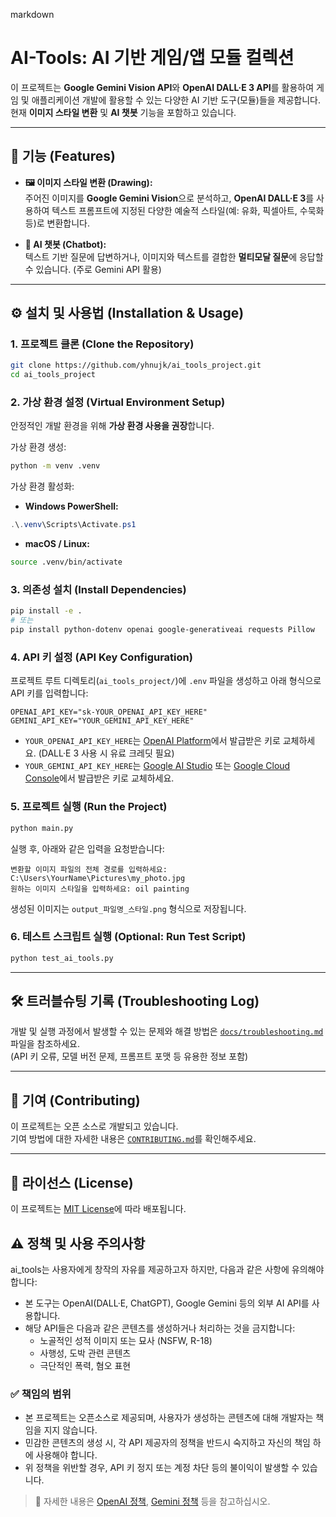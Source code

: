markdown
# AI-Tools: AI 기반 게임/앱 모듈 컬렉션

이 프로젝트는 **Google Gemini Vision API**와 **OpenAI DALL·E 3 API**를 활용하여 게임 및 애플리케이션 개발에 활용할 수 있는 다양한 AI 기반 도구(모듈)들을 제공합니다.  
현재 **이미지 스타일 변환** 및 **AI 챗봇** 기능을 포함하고 있습니다.

---

## 🚀 기능 (Features)

- **🖼️ 이미지 스타일 변환 (Drawing):**  
  주어진 이미지를 **Google Gemini Vision**으로 분석하고, **OpenAI DALL·E 3**를 사용하여 텍스트 프롬프트에 지정된 다양한 예술적 스타일(예: 유화, 픽셀아트, 수묵화 등)로 변환합니다.

- **🤖 AI 챗봇 (Chatbot):**  
  텍스트 기반 질문에 답변하거나, 이미지와 텍스트를 결합한 **멀티모달 질문**에 응답할 수 있습니다. (주로 Gemini API 활용)

---

## ⚙️ 설치 및 사용법 (Installation & Usage)

### 1. 프로젝트 클론 (Clone the Repository)

```bash
git clone https://github.com/yhnujk/ai_tools_project.git
cd ai_tools_project
```

### 2. 가상 환경 설정 (Virtual Environment Setup)

안정적인 개발 환경을 위해 **가상 환경 사용을 권장**합니다.

가상 환경 생성:

```bash
python -m venv .venv
```

가상 환경 활성화:

- **Windows PowerShell:**

```powershell
.\.venv\Scripts\Activate.ps1
```

- **macOS / Linux:**

```bash
source .venv/bin/activate
```

### 3. 의존성 설치 (Install Dependencies)

```bash
pip install -e .
# 또는
pip install python-dotenv openai google-generativeai requests Pillow
```

### 4. API 키 설정 (API Key Configuration)

프로젝트 루트 디렉토리(`ai_tools_project/`)에 `.env` 파일을 생성하고 아래 형식으로 API 키를 입력합니다:

```env
OPENAI_API_KEY="sk-YOUR_OPENAI_API_KEY_HERE"
GEMINI_API_KEY="YOUR_GEMINI_API_KEY_HERE"
```

- `YOUR_OPENAI_API_KEY_HERE`는 [OpenAI Platform](https://platform.openai.com/)에서 발급받은 키로 교체하세요. (DALL·E 3 사용 시 유료 크레딧 필요)
- `YOUR_GEMINI_API_KEY_HERE`는 [Google AI Studio](https://makersuite.google.com/) 또는 [Google Cloud Console](https://console.cloud.google.com/)에서 발급받은 키로 교체하세요.

### 5. 프로젝트 실행 (Run the Project)

```bash
python main.py
```

실행 후, 아래와 같은 입력을 요청받습니다:

```
변환할 이미지 파일의 전체 경로를 입력하세요: C:\Users\YourName\Pictures\my_photo.jpg
원하는 이미지 스타일을 입력하세요: oil painting
```

생성된 이미지는 `output_파일명_스타일.png` 형식으로 저장됩니다.

### 6. 테스트 스크립트 실행 (Optional: Run Test Script)

```bash
python test_ai_tools.py
```

---

## 🛠️ 트러블슈팅 기록 (Troubleshooting Log)

개발 및 실행 과정에서 발생할 수 있는 문제와 해결 방법은 [`docs/troubleshooting.md`](docs/troubleshooting.md) 파일을 참조하세요.  
(API 키 오류, 모델 버전 문제, 프롬프트 포맷 등 유용한 정보 포함)

---

## 🤝 기여 (Contributing)

이 프로젝트는 오픈 소스로 개발되고 있습니다.  
기여 방법에 대한 자세한 내용은 [`CONTRIBUTING.md`](CONTRIBUTING.md)를 확인해주세요.

---

## 📄 라이선스 (License)

이 프로젝트는 [MIT License](LICENSE)에 따라 배포됩니다.

## ⚠️ 정책 및 사용 주의사항

ai_tools는 사용자에게 창작의 자유를 제공하고자 하지만, 다음과 같은 사항에 유의해야 합니다:

- 본 도구는 OpenAI(DALL·E, ChatGPT), Google Gemini 등의 외부 AI API를 사용합니다.
- 해당 API들은 다음과 같은 콘텐츠를 생성하거나 처리하는 것을 금지합니다:
  - 노골적인 성적 이미지 또는 묘사 (NSFW, R-18)
  - 사행성, 도박 관련 콘텐츠
  - 극단적인 폭력, 혐오 표현

### ✅ 책임의 범위
- 본 프로젝트는 오픈소스로 제공되며, 사용자가 생성하는 콘텐츠에 대해 개발자는 책임을 지지 않습니다.
- 민감한 콘텐츠의 생성 시, 각 API 제공자의 정책을 반드시 숙지하고 자신의 책임 하에 사용해야 합니다.
- 위 정책을 위반할 경우, API 키 정지 또는 계정 차단 등의 불이익이 발생할 수 있습니다.

> 📄 자세한 내용은 [OpenAI 정책](https://openai.com/policies/usage-policies), [Gemini 정책](https://ai.google.dev/terms) 등을 참고하십시오.

